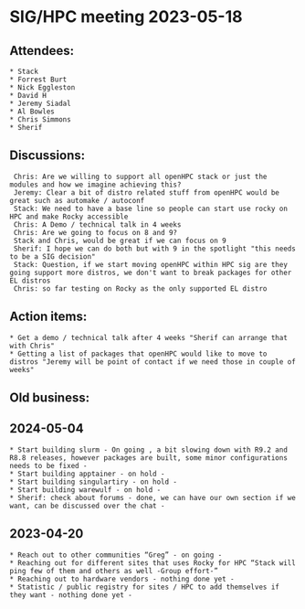 # SIG/HPC meeting 2023-05-18

## Attendees:
    * Stack
    * Forrest Burt
    * Nick Eggleston
    * David H
    * Jeremy Siadal
    * Al Bowles
    * Chris Simmons
    * Sherif

## Discussions:
     Chris: Are we willing to support all openHPC stack or just the modules and how we imagine achieving this?
     Jeremy: Clear a bit of distro related stuff from openHPC would be great such as automake / autoconf
     Stack: We need to have a base line so people can start use rocky on HPC and make Rocky accessible
     Chris: A Demo / technical talk in 4 weeks
     Chris: Are we going to focus on 8 and 9?
     Stack and Chris, would be great if we can focus on 9
     Sherif: I hope we can do both but with 9 in the spotlight "this needs to be a SIG decision"
     Stack: Question, if we start moving openHPC within HPC sig are they going support more distros, we don't want to break packages for other EL distros
     Chris: so far testing on Rocky as the only supported EL distro

## Action items:
    * Get a demo / technical talk after 4 weeks "Sherif can arrange that with Chris"
    * Getting a list of packages that openHPC would like to move to distros "Jeremy will be point of contact if we need those in couple of weeks"

## Old business:

## 2024-05-04
    * Start building slurm - On going , a bit slowing down with R9.2 and R8.8 releases, however packages are built, some minor configurations needs to be fixed -
    * Start building apptainer - on hold -
    * Start building singulartiry - on hold -
    * Start building warewulf - on hold -
    * Sherif: check about forums - done, we can have our own section if we want, can be discussed over the chat -

## 2023-04-20

    * Reach out to other communities “Greg” - on going -
    * Reaching out for different sites that uses Rocky for HPC “Stack will ping few of them and others as well -Group effort-”
    * Reaching out to hardware vendors - nothing done yet -
    * Statistic / public registry for sites / HPC to add themselves if they want - nothing done yet -
